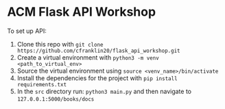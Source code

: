 # ACM Flask API Workshop
To set up API:
1. Clone this repo with `git clone https://github.com/cfranklin20/flask_api_workshop.git`
2. Create a virtual environment with `python3 -m venv <path_to_virtual_env>`
3. Source the virtual environment using `source <venv_name>/bin/activate`
4. Install the dependencies for the project with `pip install requirements.txt`
5. In the `src` directory run: `python3 main.py` and then navigate to `127.0.0.1:5000/books/docs`


